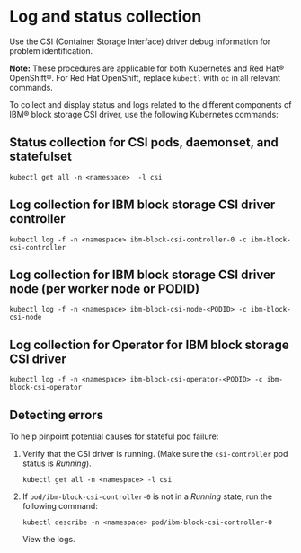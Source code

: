 # Log and status collection

Use the CSI (Container Storage Interface) driver debug information for problem identification.

**Note:** These procedures are applicable for both Kubernetes and Red Hat® OpenShift®. For Red Hat OpenShift, replace `kubectl` with `oc` in all relevant commands.

To collect and display status and logs related to the different components of IBM® block storage CSI driver, use the following Kubernetes commands:

## Status collection for CSI pods, daemonset, and statefulset

`kubectl get all -n <namespace>  -l csi`

## Log collection for IBM block storage CSI driver controller

`kubectl log -f -n <namespace> ibm-block-csi-controller-0 -c ibm-block-csi-controller`

## Log collection for IBM block storage CSI driver node (per worker node or PODID)

`kubectl log -f -n <namespace> ibm-block-csi-node-<PODID> -c ibm-block-csi-node`

## Log collection for Operator for IBM block storage CSI driver

`kubectl log -f -n <namespace> ibm-block-csi-operator-<PODID> -c ibm-block-csi-operator`

## Detecting errors

To help pinpoint potential causes for stateful pod failure:

1.  Verify that the CSI driver is running. (Make sure the `csi-controller` pod status is _Running_).

    ```
    kubectl get all -n <namespace> -l csi
    ```

2.  If `pod/ibm-block-csi-controller-0` is not in a _Running_ state, run the following command:

    ```
    kubectl describe -n <namespace> pod/ibm-block-csi-controller-0
    ```

    View the logs.